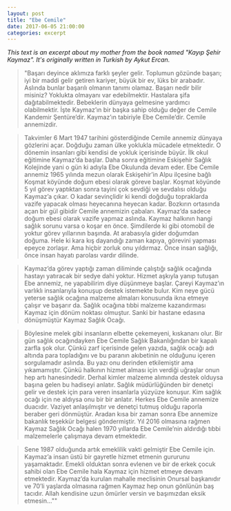 ```yaml
---
layout: post		
title: "Ebe Cemile" 		
date: 2017-06-05 21:00:00		
categories: excerpt
---
```

*This text is an excerpt about my mother from the book named "Kayıp Şehir Kaymaz". It's originally written in Turkish by Aykut Ercan.*

>"Başarı deyince aklımıza farklı şeyler gelir. Toplumun gözünde başarı; iyi bir maddi gelir getiren kariyer, büyük bir ev, lüks bir arabadır. Aslında bunlar başarılı olmanın tanımı olamaz. Başarı nedir bilir misiniz? Yoklukta olmayanı var edebilmektir. Hastalara şifa dağıtabilmektedir. Bebeklerin dünyaya gelmesine yardımcı olabilmektir. İşte Kaymaz’ın bir başka sahip olduğu değer de Cemile Kandemir Şentüre’dir. Kaymaz’ın tabiriyle Ebe Cemile’dir. Cemile annemizdir.

>Takvimler 6 Mart 1947 tarihini gösterdiğinde Cemile annemiz dünyaya gözlerini açar. Doğduğu zaman ülke yoklukla mücadele etmektedir. O dönemin insanları gibi kendisi de yokluk içerisinde büyür. İlk okul eğitimine Kaymaz’da başlar. Daha sonra eğitimine Eskişehir Sağlık Kolejinde yani o gün ki adıyla Ebe Okulunda devam eder. Ebe Cemile annemiz 1965 yılında mezun olarak Eskişehir’in Alpu ilçesine bağlı Koşmat köyünde doğum ebesi olarak göreve başlar. Koşmat köyünde 5 yıl görev yaptıktan sonra tayini çok sevdiği ve sevdalısı olduğu Kaymaz’a çıkar. O kadar sevinçlidir ki kendi doğduğu topraklarda vazife yapacak olması heyecanına heyecan kadar. Bozkırın ortasında açan bir gül gibidir Cemile annemizin çabaları. Kaymaz’da sadece doğum ebesi olarak vazife yapmaz aslında. Kaymaz halkının hangi sağlık sorunu varsa o koşar en önce. Şimdilerde ki gibi otomobil de yoktur görev yıllarının başında. At arabasıyla gider doğumdan doğuma. Hele ki kara kış dayandığı zaman kapıya, görevini yapması epeyce zorlaşır. Ama hiçbir zorluk onu yıldırmaz. Önce insan sağlığı, önce insan hayatı parolası vardır dilinde.

>Kaymaz’da görev yaptığı zaman diliminde çalıştığı sağlık ocağında hastayı yatıracak bir sedye dahi yoktur. Hizmet aşkıyla yanıp tutuşan Ebe annemiz, ne yapabilirim diye düşünmeye başlar. Çareyi Kaymaz’ın varlıklı insanlarıyla konuşup destek istemekte bulur. Kim neye gücü yeterse sağlık ocağına malzeme almaları konusunda ikna etmeye çalışır ve başarır da. Sağlık ocağına tıbbi malzeme kazandırması Kaymaz için dönüm noktası olmuştur. Sanki bir hastane edasına dönüşmüştür Kaymaz Sağlık Ocağı.

>Böylesine melek gibi insanların elbette çekemeyeni, kıskananı olur. Bir gün sağlık ocağındayken Ebe Cemile Sağlık Bakanlığından bir kapalı zarfla şok olur. Çünkü zarf içerisinde gelen yazıda, sağlık ocağı adı altında para topladığını ve bu paranın akıbetinin ne olduğunu içeren sorgulamadır aslında. Bu yazı onu derinden etkilemiştir ama yıkamamıştır. Çünkü halkının hizmet alması için verdiği uğraşlar onun hep artı hanesindedir. Derhal kimler malzeme alımında destek olduysa başına gelen bu hadiseyi anlatır. Sağlık müdürlüğünden bir denetçi gelir ve destek için para veren insanlarla yüzyüze konuşur. Kim sağlık ocağı için ne aldıysa onu bir bir anlatır. Herkes Ebe Cemile annemize duacıdır. Vaziyet anlaşılmıştır ve denetçi tutmuş olduğu raporla beraber geri dönmüştür. Aradan kısa bir zaman sonra Ebe annemize bakanlık teşekkür belgesi göndermiştir. Yıl 2016 olmasına rağmen Kaymaz Sağlık Ocağı halen 1970 yıllarda Ebe Cemile’nin aldırdığı tıbbi malzemelerle çalışmaya devam etmektedir.

>Sene 1987 olduğunda artık emeklilik vakti gelmiştir Ebe Cemile için. Kaymaz’a insan üstü bir gayretle hizmet etmenin gururunu yaşamaktadır. Emekli olduktan sonra evlenen ve bir de erkek çocuk sahibi olan Ebe Cemile hala Kaymaz için hizmet etmeye devam etmektedir. Kaymaz’da kurulan mahalle meclisinin Onursal başkanıdır ve 70’li yaşlarda olmasına rağmen Kaymaz hep onun gönlünün baş tacıdır. Allah kendisine uzun ömürler versin ve başımızdan eksik etmesin...""
